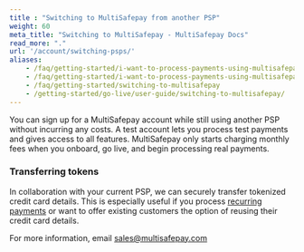 ```yaml
---
title : "Switching to MultiSafepay from another PSP"
weight: 60
meta_title: "Switching to MultiSafepay - MultiSafepay Docs"
read_more: "."
url: '/account/switching-psps/'
aliases:
    - /faq/getting-started/i-want-to-process-payments-using-multisafepay-but-i-still-have-a-contract-with-a-different-psp-is-that-a-problem/
    - /faq/getting-started/i-want-to-process-payments-using-multisafepay-but-i-still-have-a-contract-with-a-different-psp/
    - /faq/getting-started/switching-to-multisafepay
    - /getting-started/go-live/user-guide/switching-to-multisafepay/
---
```


You can sign up for a MultiSafepay account while still using another PSP without incurring any costs. A test account lets you process test payments and gives access to all features. MultiSafepay only starts charging monthly fees when you onboard, go live, and begin processing real payments. 

### Transferring tokens
In collaboration with your current PSP, we can securely transfer tokenized credit card details. This is especially useful if you process [recurring payments](/features/recurring-payments/) or want to offer existing customers the option of reusing their credit card details.

For more information, email <sales@multisafepay.com>

